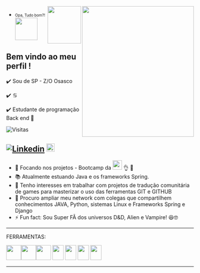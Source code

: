 <img src="https://i.pinimg.com/originals/06/60/ef/0660efe82fa3da42ed56eef013171835.gif" align="right" height=350 width=300>
<img src = "https://i.pinimg.com/originals/35/df/e2/35dfe2690df1f3da44f06be0f6e8de7e.gif" align="right" height=100 width=90> 

- <font size="1">Opa, Tudo bom?! </font> <br /><img src = "https://i.pinimg.com/originals/d9/2e/10/d92e10f33bdc7ed0127a5ddd22e80828.gif" height=60 width=60>

Bem vindo ao meu perfil !
--------------------------------------------------------------------------------------------------------------------------------------------

:heavy_check_mark:	 Sou de SP - Z/O Osasco

:heavy_check_mark:	 :cancer:

:heavy_check_mark:	 Estudante de programação Back end :eyes:

<p><img src="https://visitor-badge.glitch.me/badge?page_id=d-ssilva.d-ssilva" alt="Visitas"></p>

[![Linkedin](https://img.shields.io/badge/-LinkedIn-blue?style=flat&logo=Linkedin&logoColor=white&link=https://www.linkedin.com/in/danilo-silva-77204312b/)](https://www.linkedin.com/in/danilo-silva-77204312b/)
<a href="https://www.instagram.com/d.ssilva2/">
<img src="https://icon-library.com/images/instagram-small-icon/instagram-small-icon-12.jpg" height=22 width=22>
</a>
--------------------------------------------------------------------------------------------------------------------------------------------
- 🔭 Focando nos projetos - Bootcamp da <img src = "https://brazil.generation.org/wp-content/uploads/2019/04/video-brasil-second-video.png" height=25 width=25> :ok_hand: :raised_hands:
- :books: Atualmente estuando Java e os frameworks Spring.
- 👯 Tenho interesses em trabalhar com projetos de tradução comunitária de games para masterizar o uso das ferramentas GIT e GITHUB 
- 🤔 Procuro ampliar meu network com colegas que compartilhem conhecimentos JAVA, Python, sistemas Linux e Frameworks Spring e Django
- ⚡ Fun fact: Sou Super FÃ dos universos D&D, Alien e Vampire! :laughing::nerd_face:  


--------------------------------------------------------------------------------------------------------------------------------------------
FERRAMENTAS: 

<img src="https://i.pinimg.com/originals/e0/53/d7/e053d7538d377ce2b224dbf1823e5732.png" height=40 width=40><img src="https://minerandodados.com.br/wp-content/uploads/2017/02/python-logo.png" height=40 width=40><img src="https://resources.jetbrains.com/storage/products/pycharm/img/meta/pycharm_logo_300x300.png" height=40 width=40>
<img src="https://logodownload.org/wp-content/uploads/2017/04/java-logo-2.png" height=40 width=30>
<img src="https://seeklogo.com/images/E/eclipse-logo-85FE4BEA34-seeklogo.com.png" height=40 width=30>
<img src="https://git-scm.com/images/logos/downloads/Git-Icon-1788C.png" height=40 width=30>
<img src="http://static1.squarespace.com/static/5d092c5193b409000129adc4/t/5d0d75044951180001635b02/1561163016097/mysql-logo.png?format=1500w" height=40 width=30>

--------------------------------------------------------------------------------------------------------------------------------------------

